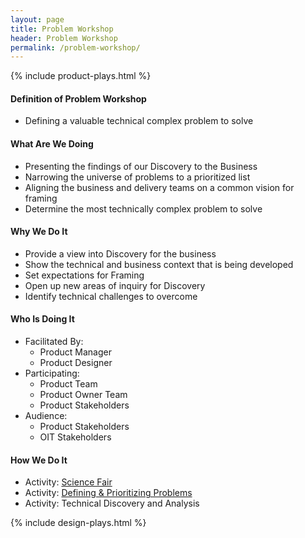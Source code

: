 ```yaml
---
layout: page
title: Problem Workshop
header: Problem Workshop
permalink: /problem-workshop/
---
```

<div class="row">
    <div class="col-md-3">
        {% include product-plays.html %}
    </div>
    <div class="col-md-6">
        <h4 class="Definition" id="Definition">
            Definition of Problem Workshop
        </h4>
		<ul>
			<li>Defining a valuable technical complex problem to solve</li>
		</ul>
        <h4 class="What" id="What">
            What Are We Doing
        </h4>
	<ul>
        <li>Presenting the findings of our Discovery to the Business</li>
        <li>Narrowing the universe of problems to a prioritized list</li>
        <li>Aligning the business and delivery teams on a common vision for framing</li>
        <li>Determine the most technically complex problem to solve</li>
	</ul>
        <h4 class="Why" id="Why">
            Why We Do It
        </h4>
            <ul>
                <li>Provide a view into Discovery for the business</li>
                <li>Show the technical and business context that is being developed </li>
                <li>Set expectations for Framing</li>
                <li>Open up new areas of inquiry for Discovery</li>
                <li>Identify technical challenges to overcome</li>
	        </ul>
        <h4 class="Who" id="Who">
            Who Is Doing It
        </h4>
            <ul>
                <li>Facilitated By:
    	            <ul>
        	            <li>Product Manager</li>
                      <li>Product Designer</li>
    	            </ul>
                 </li>
                <li>Participating:
    	            <ul>
                        <li>Product Team </li>
                        <li>Product Owner Team</li>
                        <li>Product Stakeholders</li>
                    </ul>
               </li>
                <li>Audience:
    	            <ul>
                        <li>Product Stakeholders</li>
                        <li>OIT Stakeholders</li>
                    </ul>
               </li>
            </ul>
        <h4 class="How" id="How">
            How We Do It
        </h4>
            <ul>
                <li>Activity: <a href="{{ site.baseurl }}/science-fair">Science Fair</a></li>
                <li>Activity: <a href="{{ site.baseurl }}/defining-problems">Defining &amp; Prioritizing Problems</a></li>
                <li>Activity: Technical Discovery and Analysis</li>
            </ul>
        </div>
    <div class="col-md-3">
        {% include design-plays.html %}
    </div>
</div>

